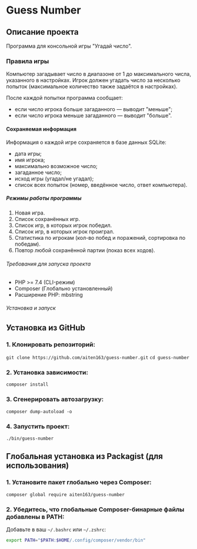 # Guess Number

## Описание проекта
Программа для консольной игры "Угадай число".

### Правила игры

Компьютер загадывает число в диапазоне от 1 до максимального числа, указанного в настройках.
Игрок должен угадать число за несколько попыток (максимальное количество также задаётся в настройках).

После каждой попытки программа сообщает:
* если число игрока больше загаданного — выводит "меньше";
* если число игрока меньше загаданного — выводит "больше".

#### Сохраняемая информация

Информация о каждой игре сохраняется в базе данных SQLite:
* дата игры;
* имя игрока;
* максимально возможное число;
* загаданное число;
* исход игры (угадал/не угадал);
* список всех попыток (номер, введённое число, ответ компьютера).

##### Режимы работы программы
1. Новая игра.
2. Список сохранённых игр.
3. Список игр, в которых игрок победил.
4. Список игр, в которых игрок проиграл.
5. Статистика по игрокам (кол-во побед и поражений, сортировка по победам).
6. Повтор любой сохранённой партии (показ всех ходов).

###### Требования для запуска проекта
* PHP >= 7.4 (CLI-режим)
* Composer (Глобально установленный)
* Расширение PHP: mbstring

###### Установка и запуск

## Установка из GitHub

### 1. Клонировать репозиторий:
`git clone https://github.com/aiten163/guess-number.git`
`cd guess-number`

### 2. Установка зависимости:
`composer install`

### 3. Сгенерировать автозагрузку:
`composer dump-autoload -o`

### 4. Запустить проект:
`./bin/guess-number`

## Глобальная установка из Packagist (для использования)

### 1. Установите пакет глобально через Composer:
`composer global require aiten163/guess-number`

### 2. Убедитесь, что глобальные Composer-бинарные файлы добавлены в PATH:
Добавьте в ваш `~/.bashrc` или `~/.zshrc`:
```bash
export PATH="$PATH:$HOME/.config/composer/vendor/bin"